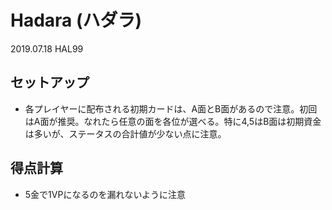 # Hadara (ハダラ)
2019.07.18 HAL99

## セットアップ
* 各プレイヤーに配布される初期カードは、A面とB面があるので注意。初回はA面が推奨。なれたら任意の面を各位が選べる。特に4,5はB面は初期資金は多いが、ステータスの合計値が少ない点に注意。

## 得点計算
* 5金で1VPになるのを漏れないように注意
